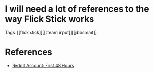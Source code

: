 # I will need a lot of references to the way Flick Stick works

Tags: [[flick stick]][[steam input]][[jibbsmart]]

# References

- [Reddit Account: First 48 Hours](https://www.reddit.com/r/GyroGaming/comments/1c428bk/my_first_48_hours_with_flickstick_gyro/)
